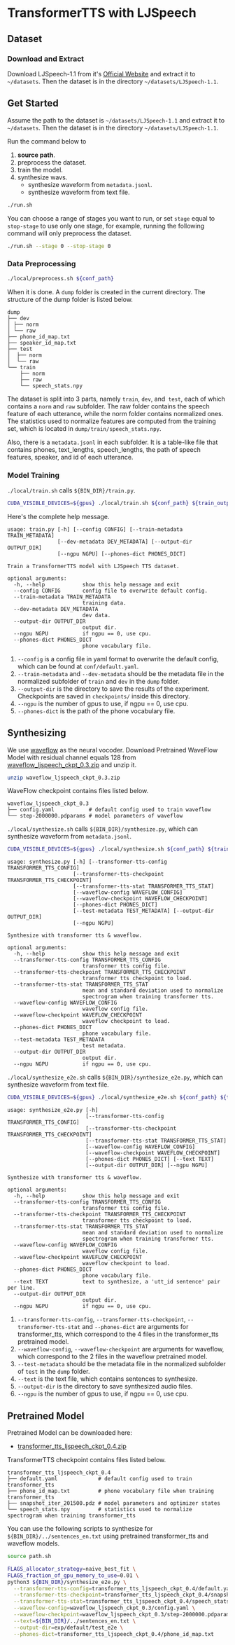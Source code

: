 # TransformerTTS with LJSpeech
## Dataset
### Download and Extract
Download LJSpeech-1.1 from it's [Official Website](https://keithito.com/LJ-Speech-Dataset/) and extract it to `~/datasets`. Then the dataset is in the directory `~/datasets/LJSpeech-1.1`.
## Get Started
Assume the path to the dataset is `~/datasets/LJSpeech-1.1` and extract it to `~/datasets`. Then the dataset is in the directory `~/datasets/LJSpeech-1.1`.

Run the command below to
1. **source path**.
2. preprocess the dataset.
3. train the model.
4. synthesize wavs.
    - synthesize waveform from `metadata.jsonl`.
    - synthesize waveform from text file.
```bash
./run.sh
```
You can choose a range of stages you want to run, or set `stage` equal to `stop-stage` to use only one stage, for example, running the following command will only preprocess the dataset.
```bash
./run.sh --stage 0 --stop-stage 0
```
### Data Preprocessing
```bash
./local/preprocess.sh ${conf_path}
```
When it is done. A `dump` folder is created in the current directory. The structure of the dump folder is listed below.
```text
dump
├── dev
│ ├── norm
│ └── raw
├── phone_id_map.txt
├── speaker_id_map.txt
├── test
│  ├── norm
│  └── raw
└── train
    ├── norm
    ├── raw
    └── speech_stats.npy
```
The dataset is split into 3 parts, namely `train`, `dev`, and` test`, each of which contains a `norm` and `raw` subfolder. The raw folder contains the speech feature of each utterance, while the norm folder contains normalized ones. The statistics used to normalize features are computed from the training set, which is located in `dump/train/speech_stats.npy`.

Also, there is a `metadata.jsonl` in each subfolder. It is a table-like file that contains phones, text_lengths, speech_lengths, the path of speech features, speaker, and id of each utterance.

### Model Training
`./local/train.sh` calls `${BIN_DIR}/train.py`.
```bash
CUDA_VISIBLE_DEVICES=${gpus} ./local/train.sh ${conf_path} ${train_output_path}
```
Here's the complete help message.
```text
usage: train.py [-h] [--config CONFIG] [--train-metadata TRAIN_METADATA]
                [--dev-metadata DEV_METADATA] [--output-dir OUTPUT_DIR]
                [--ngpu NGPU] [--phones-dict PHONES_DICT]

Train a TransformerTTS model with LJSpeech TTS dataset.

optional arguments:
  -h, --help            show this help message and exit
  --config CONFIG       config file to overwrite default config.
  --train-metadata TRAIN_METADATA
                        training data.
  --dev-metadata DEV_METADATA
                        dev data.
  --output-dir OUTPUT_DIR
                        output dir.
  --ngpu NGPU           if ngpu == 0, use cpu.
  --phones-dict PHONES_DICT
                        phone vocabulary file.
```
1. `--config` is a config file in yaml format to overwrite the default config, which can be found at `conf/default.yaml`.
2. `--train-metadata` and `--dev-metadata` should be the metadata file in the normalized subfolder of `train` and `dev` in the `dump` folder.
3. `--output-dir` is the directory to save the results of the experiment. Checkpoints are saved in `checkpoints/` inside this directory.
4. `--ngpu` is the number of gpus to use, if ngpu == 0, use cpu.
5. `--phones-dict` is the path of the phone vocabulary file.

## Synthesizing
We use [waveflow](https://github.com/PaddlePaddle/PaddleSpeech/tree/develop/examples/ljspeech/voc0) as the neural vocoder.
Download Pretrained WaveFlow Model with residual channel equals 128 from [waveflow_ljspeech_ckpt_0.3.zip](https://paddlespeech.bj.bcebos.com/Parakeet/released_models/waveflow/waveflow_ljspeech_ckpt_0.3.zip) and unzip it.
```bash
unzip waveflow_ljspeech_ckpt_0.3.zip
```
WaveFlow checkpoint contains files listed below.
```text
waveflow_ljspeech_ckpt_0.3
├── config.yaml           # default config used to train waveflow
└── step-2000000.pdparams # model parameters of waveflow
```
`./local/synthesize.sh` calls `${BIN_DIR}/synthesize.py`, which can synthesize waveform from `metadata.jsonl`.
```bash
CUDA_VISIBLE_DEVICES=${gpus} ./local/synthesize.sh ${conf_path} ${train_output_path} ${ckpt_name}
```
```text
usage: synthesize.py [-h] [--transformer-tts-config TRANSFORMER_TTS_CONFIG]
                     [--transformer-tts-checkpoint TRANSFORMER_TTS_CHECKPOINT]
                     [--transformer-tts-stat TRANSFORMER_TTS_STAT]
                     [--waveflow-config WAVEFLOW_CONFIG]
                     [--waveflow-checkpoint WAVEFLOW_CHECKPOINT]
                     [--phones-dict PHONES_DICT]
                     [--test-metadata TEST_METADATA] [--output-dir OUTPUT_DIR]
                     [--ngpu NGPU]

Synthesize with transformer tts & waveflow.

optional arguments:
  -h, --help            show this help message and exit
  --transformer-tts-config TRANSFORMER_TTS_CONFIG
                        transformer tts config file.
  --transformer-tts-checkpoint TRANSFORMER_TTS_CHECKPOINT
                        transformer tts checkpoint to load.
  --transformer-tts-stat TRANSFORMER_TTS_STAT
                        mean and standard deviation used to normalize
                        spectrogram when training transformer tts.
  --waveflow-config WAVEFLOW_CONFIG
                        waveflow config file.
  --waveflow-checkpoint WAVEFLOW_CHECKPOINT
                        waveflow checkpoint to load.
  --phones-dict PHONES_DICT
                        phone vocabulary file.
  --test-metadata TEST_METADATA
                        test metadata.
  --output-dir OUTPUT_DIR
                        output dir.
  --ngpu NGPU           if ngpu == 0, use cpu.
```
`./local/synthesize_e2e.sh` calls `${BIN_DIR}/synthesize_e2e.py`, which can synthesize waveform from text file.
```bash
CUDA_VISIBLE_DEVICES=${gpus} ./local/synthesize_e2e.sh ${conf_path} ${train_output_path} ${ckpt_name}
```
```text
usage: synthesize_e2e.py [-h]
                         [--transformer-tts-config TRANSFORMER_TTS_CONFIG]
                         [--transformer-tts-checkpoint TRANSFORMER_TTS_CHECKPOINT]
                         [--transformer-tts-stat TRANSFORMER_TTS_STAT]
                         [--waveflow-config WAVEFLOW_CONFIG]
                         [--waveflow-checkpoint WAVEFLOW_CHECKPOINT]
                         [--phones-dict PHONES_DICT] [--text TEXT]
                         [--output-dir OUTPUT_DIR] [--ngpu NGPU]

Synthesize with transformer tts & waveflow.

optional arguments:
  -h, --help            show this help message and exit
  --transformer-tts-config TRANSFORMER_TTS_CONFIG
                        transformer tts config file.
  --transformer-tts-checkpoint TRANSFORMER_TTS_CHECKPOINT
                        transformer tts checkpoint to load.
  --transformer-tts-stat TRANSFORMER_TTS_STAT
                        mean and standard deviation used to normalize
                        spectrogram when training transformer tts.
  --waveflow-config WAVEFLOW_CONFIG
                        waveflow config file.
  --waveflow-checkpoint WAVEFLOW_CHECKPOINT
                        waveflow checkpoint to load.
  --phones-dict PHONES_DICT
                        phone vocabulary file.
  --text TEXT           text to synthesize, a 'utt_id sentence' pair per line.
  --output-dir OUTPUT_DIR
                        output dir.
  --ngpu NGPU           if ngpu == 0, use cpu.
```
1. `--transformer-tts-config`, `--transformer-tts-checkpoint`, `--transformer-tts-stat` and `--phones-dict` are arguments for transformer_tts, which correspond to the 4 files in the transformer_tts pretrained model.
2. `--waveflow-config`, `--waveflow-checkpoint` are arguments for waveflow, which correspond to the 2 files in the waveflow pretrained model.
3. `--test-metadata` should be the metadata file in the normalized subfolder of `test`  in the `dump` folder.
4. `--text` is the text file, which contains sentences to synthesize.
5. `--output-dir` is the directory to save synthesized audio files.
6. `--ngpu` is the number of gpus to use, if ngpu == 0, use cpu.

## Pretrained Model
Pretrained Model can be downloaded here:
- [transformer_tts_ljspeech_ckpt_0.4.zip](https://paddlespeech.bj.bcebos.com/Parakeet/released_models/transformer_tts/transformer_tts_ljspeech_ckpt_0.4.zip)

TransformerTTS  checkpoint contains files listed below.
```text
transformer_tts_ljspeech_ckpt_0.4
├── default.yaml             # default config used to train transformer_tts
├── phone_id_map.txt         # phone vocabulary file when training transformer_tts
├── snapshot_iter_201500.pdz # model parameters and optimizer states
└── speech_stats.npy         # statistics used to normalize spectrogram when training transformer_tts
```
You can use the following scripts to synthesize for `${BIN_DIR}/../sentences_en.txt` using pretrained transformer_tts  and waveflow models.
```bash
source path.sh

FLAGS_allocator_strategy=naive_best_fit \
FLAGS_fraction_of_gpu_memory_to_use=0.01 \
python3 ${BIN_DIR}/synthesize_e2e.py \
  --transformer-tts-config=transformer_tts_ljspeech_ckpt_0.4/default.yaml \
  --transformer-tts-checkpoint=transformer_tts_ljspeech_ckpt_0.4/snapshot_iter_201500.pdz \
  --transformer-tts-stat=transformer_tts_ljspeech_ckpt_0.4/speech_stats.npy \
  --waveflow-config=waveflow_ljspeech_ckpt_0.3/config.yaml \
  --waveflow-checkpoint=waveflow_ljspeech_ckpt_0.3/step-2000000.pdparams \
  --text=${BIN_DIR}/../sentences_en.txt \
  --output-dir=exp/default/test_e2e \
  --phones-dict=transformer_tts_ljspeech_ckpt_0.4/phone_id_map.txt
```
